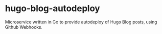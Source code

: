 # hugo-blog-autodeploy
Microservice written in Go to provide autodeploy of Hugo Blog posts, using Github Webhooks.
